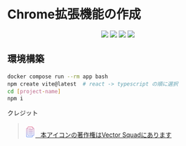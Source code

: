 # Chrome拡張機能の作成
<div align="center">

[![](https://shields.io/badge/TypeScript-1a1a1a?logo=typescript)](https://www.typescriptlang.org/)
[![](https://shields.io/badge/React-00011b?logo=react)](https://react.dev)
[![](https://shields.io/badge/vite-gray?logo=vite)](https://vite.dev/)
[![](https://shields.io/badge/ChakraUI-fee?logo=chakra-ui)](https://chakra-ui.com)

</div>

## 環境構築
```bash
docker compose run --rm app bash
npm create vite@latest  # react -> typescript の順に選択
cd [project-name]
npm i
```


クレジット
> <a href="https://jp.freepik.com/icon/papers_7680177"><img src="./images/logo_64x64.png" width=24 style="margin-top: 8px" /> &nbsp; 本アイコンの著作権はVector Squadにあります</a>

> 